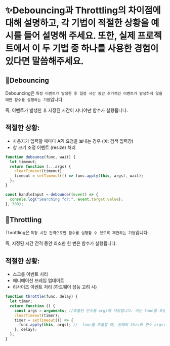 # ✨Debouncing과 Throttling의 차이점에 대해 설명하고, 각 기법이 적절한 상황을 예시를 들어 설명해 주세요. 또한, 실제 프로젝트에서 이 두 기법 중 하나를 사용한 경험이 있다면 말씀해주세요.

## 📖Debouncing

Debouncing은 `특정 이벤트가 발생한 후 일정 시간 동안 추가적인 이벤트가 발생하지 않을 때만 함수를 실행하는 기법`입니다.

즉, 이벤트가 발생한 후 지정된 시간이 지나야만 함수가 실행됩니다.

## 적절한 상황:

- 사용자가 입력할 때마다 API 요청을 보내는 경우 (예: 검색 입력창)
- 창 크기 조정 이벤트 (resize) 처리

```javascript
function debounce(func, wait) {
  let timeout;
  return function (...args) {
    clearTimeout(timeout);
    timeout = setTimeout(() => func.apply(this, args), wait);
  };
}

const handleInput = debounce((event) => {
  console.log("Searching for:", event.target.value);
}, 300);
```

## 📖Throttling

Throttling은 `특정 시간 간격으로만 함수를 실행할 수 있도록 제한하는 기법`입니다.

즉, 지정된 시간 간격 동안 최소한 한 번은 함수가 실행됩니다.

## 적절한 상황:

- 스크롤 이벤트 처리
- 애니메이션 프레임 업데이트
- 리사이즈 이벤트 처리 (하드웨어 성능 고려 시)

```javascript
function throttle(func, delay) {
  let timer;
  return function () {
    const args = arguments; //호출된 인수를 args에 저장합니다. 이는 func를 호출할 때 원래의 인수를 그대로 전달하기 위해 사용됩니다.
    clearTimeout(timer);
    timer = setTimeout(() => {
      func.apply(this, args); //  func를 호출할 때, 원래의 this와 인수 args를 사용하여 실행합니다.
    }, delay);
  };
}
```
